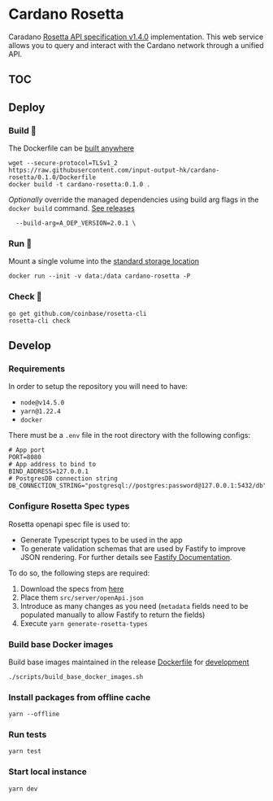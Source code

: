 # Cardano Rosetta

Caradano [Rosetta API specification v1.4.0](https://github.com/coinbase/rosetta-specifications) implementation.
This web service allows you to query and interact with the Cardano network through a unified API.

## TOC

## Deploy

### Build :construction:

The Dockerfile can be [built anywhere](https://www.rosetta-api.org/docs/node_deployment.html#build-anywhere)

```console
wget --secure-protocol=TLSv1_2 https://raw.githubusercontent.com/input-output-hk/cardano-rosetta/0.1.0/Dockerfile
docker build -t cardano-rosetta:0.1.0 .
```

_Optionally_ override the managed dependencies using build arg flags in the `docker build` command. [See releases](docs/MAINTAINER.md#Internal-Software)

```console
  --build-arg=A_DEP_VERSION=2.0.1 \
```

### Run :construction:

Mount a single volume into the [standard storage location](https://www.rosetta-api.org/docs/standard_storage_location.html)

```console
docker run --init -v data:/data cardano-rosetta -P
```

### Check :construction:

```console
go get github.com/coinbase/rosetta-cli
rosetta-cli check
```

## Develop

### Requirements

In order to setup the repository you will need to have:

- `node@v14.5.0`
- `yarn@1.22.4`
- `docker`

There must be a `.env` file in the root directory with the following configs:

```
# App port
PORT=8080
# App address to bind to
BIND_ADDRESS=127.0.0.1
# PostgresDB connection string
DB_CONNECTION_STRING="postgresql://postgres:password@127.0.0.1:5432/db"
```

### Configure Rosetta Spec types

Rosetta openapi spec file is used to:

- Generate Typescript types to be used in the app
- To generate validation schemas that are used by Fastify to improve JSON rendering. For further details see [Fastify Documentation](https://www.fastify.io/docs/v2.10.x/Validation-and-Serialization/#serialization).

To do so, the following steps are required:

1. Download the specs from [here](https://github.com/coinbase/rosetta-specifications/blob/master/api.json)
2. Place them `src/server/openApi.json`
3. Introduce as many changes as you need (`metadata` fields need to be populated manually to allow Fastify to return the fields)
4. Execute `yarn generate-rosetta-types`

### Build base Docker images

Build base images maintained in the release [Dockerfile](./Dockerfile) for [development](./dev.Dockerfile)

```
./scripts/build_base_docker_images.sh
```

### Install packages from offline cache

```
yarn --offline
```

### Run tests

```
yarn test
```

### Start local instance

```
yarn dev
```
